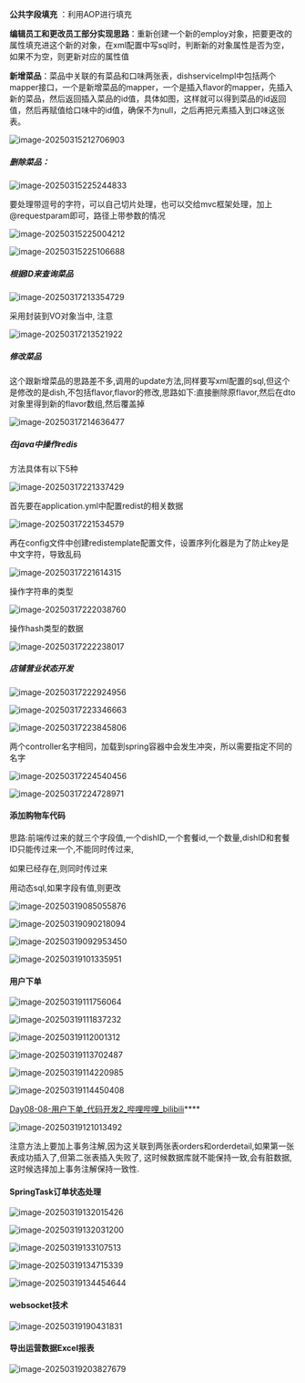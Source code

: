 **公共字段填充** ：利用AOP进行填充

**编辑员工和更改员工部分实现思路**：重新创建一个新的employ对象，把要更改的属性填充进这个新的对象，在xml配置中写sql时，判断新的对象属性是否为空，如果不为空，则更新对应的属性值

**新增菜品**：菜品中关联的有菜品和口味两张表，dishserviceImpl中包括两个mapper接口，一个是新增菜品的mapper，一个是插入flavor的mapper，先插入新的菜品，然后返回插入菜品的id值，具体如图，这样就可以得到菜品的id返回值，然后再赋值给口味中的id值，确保不为null，之后再把元素插入到口味这张表。

![image-20250315212706903](https://typora-oss-picgo.oss-cn-beijing.aliyuncs.com/202503152127013.png)

##### 删除菜品：

![image-20250315225244833](https://typora-oss-picgo.oss-cn-beijing.aliyuncs.com/202503152252871.png)

要处理带逗号的字符，可以自己切片处理，也可以交给mvc框架处理，加上@requestparam即可，路径上带参数的情况

![image-20250315225004212](https://typora-oss-picgo.oss-cn-beijing.aliyuncs.com/202503152250268.png)

![image-20250315225106688](https://typora-oss-picgo.oss-cn-beijing.aliyuncs.com/202503152251728.png)



##### 根据ID来查询菜品

![image-20250317213354729](https://typora-oss-picgo.oss-cn-beijing.aliyuncs.com/202503172133795.png)

采用封装到VO对象当中, 注意

![image-20250317213521922](https://typora-oss-picgo.oss-cn-beijing.aliyuncs.com/202503172135961.png)



##### 修改菜品

这个跟新增菜品的思路差不多,调用的update方法,同样要写xml配置的sql,但这个是修改的是dish,不包括flavor,flavor的修改,思路如下:直接删除原flavor,然后在dto对象里得到新的flavor数组,然后覆盖掉

![image-20250317214636477](https://typora-oss-picgo.oss-cn-beijing.aliyuncs.com/202503172146544.png)

##### 在java中操作redis

方法具体有以下5种

![image-20250317221337429](https://typora-oss-picgo.oss-cn-beijing.aliyuncs.com/202503172213482.png)



首先要在application.yml中配置redist的相关数据

![image-20250317221534579](https://typora-oss-picgo.oss-cn-beijing.aliyuncs.com/202503172215611.png)

再在config文件中创建redistemplate配置文件，设置序列化器是为了防止key是中文字符，导致乱码

![image-20250317221614315](https://typora-oss-picgo.oss-cn-beijing.aliyuncs.com/202503172216369.png)





操作字符串的类型

![image-20250317222038760](https://typora-oss-picgo.oss-cn-beijing.aliyuncs.com/202503172220809.png)

操作hash类型的数据

![image-20250317222238017](https://typora-oss-picgo.oss-cn-beijing.aliyuncs.com/202503172222074.png)

##### 店铺营业状态开发

![image-20250317222924956](https://typora-oss-picgo.oss-cn-beijing.aliyuncs.com/202503172229004.png)

![image-20250317223346663](https://typora-oss-picgo.oss-cn-beijing.aliyuncs.com/202503172233739.png)

![image-20250317223845806](https://typora-oss-picgo.oss-cn-beijing.aliyuncs.com/202503172238869.png)





两个controller名字相同，加载到spring容器中会发生冲突，所以需要指定不同的名字

![image-20250317224540456](https://typora-oss-picgo.oss-cn-beijing.aliyuncs.com/202503172245497.png)

![image-20250317224728971](https://typora-oss-picgo.oss-cn-beijing.aliyuncs.com/202503172247007.png)





#### 添加购物车代码

思路:前端传过来的就三个字段值,一个dishID,一个套餐id,一个数量,dishID和套餐ID只能传过来一个,不能同时传过来,

如果已经存在,则同时传过来



用动态sql,如果字段有值,则更改

![image-20250319085055876](https://typora-oss-picgo.oss-cn-beijing.aliyuncs.com/202503190850986.png)

![image-20250319090218094](https://typora-oss-picgo.oss-cn-beijing.aliyuncs.com/202503190902206.png)

![image-20250319092953450](https://typora-oss-picgo.oss-cn-beijing.aliyuncs.com/202503190929530.png)

![image-20250319101335951](https://typora-oss-picgo.oss-cn-beijing.aliyuncs.com/202503191013043.png)







#### 用户下单

![image-20250319111756064](https://typora-oss-picgo.oss-cn-beijing.aliyuncs.com/202503191117166.png)

![image-20250319111837232](https://typora-oss-picgo.oss-cn-beijing.aliyuncs.com/202503191118302.png)

![image-20250319112001312](https://typora-oss-picgo.oss-cn-beijing.aliyuncs.com/202503191120411.png)

![image-20250319113702487](https://typora-oss-picgo.oss-cn-beijing.aliyuncs.com/202503191137565.png)

![image-20250319114220985](https://typora-oss-picgo.oss-cn-beijing.aliyuncs.com/202503191142068.png)

![image-20250319114450408](https://typora-oss-picgo.oss-cn-beijing.aliyuncs.com/202503191144482.png)

[Day08-08-用户下单_代码开发2_哔哩哔哩_bilibili](https://www.bilibili.com/video/BV1TP411v7v6?spm_id_from=333.788.player.switch&vd_source=beaa4cde13a4cd09b5d2d2aeeee617a4&p=112)****

![image-20250319121013492](https://typora-oss-picgo.oss-cn-beijing.aliyuncs.com/202503191210604.png)

注意方法上要加上事务注解,因为这关联到两张表orders和orderdetail,如果第一张表成功插入了,但第二张表插入失败了, 这时候数据库就不能保持一致,会有脏数据,这时候选择加上事务注解保持一致性.



#### SpringTask订单状态处理

![image-20250319132015426](https://typora-oss-picgo.oss-cn-beijing.aliyuncs.com/202503191320613.png)

![image-20250319132031200](https://typora-oss-picgo.oss-cn-beijing.aliyuncs.com/202503191320410.png)

![image-20250319133107513](https://typora-oss-picgo.oss-cn-beijing.aliyuncs.com/202503191331583.png)

![image-20250319134715339](https://typora-oss-picgo.oss-cn-beijing.aliyuncs.com/202503191347404.png)

![image-20250319134454644](https://typora-oss-picgo.oss-cn-beijing.aliyuncs.com/202503191344743.png)

#### websocket技术

![image-20250319190431831](https://typora-oss-picgo.oss-cn-beijing.aliyuncs.com/202503191904918.png)





#### 导出运营数据Excel报表

![image-20250319203827679](https://typora-oss-picgo.oss-cn-beijing.aliyuncs.com/202503192038757.png)

 
